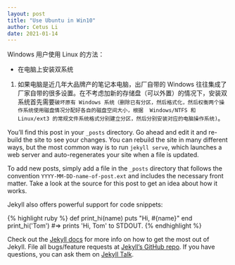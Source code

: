 ```yaml
---
layout: post
title: "Use Ubuntu in Win10"
author: Cetus Li
date: 2021-01-14
---
```

Windows 用户使用 Linux 的方法：
- 在电脑上安装双系统
1. 如果电脑是近几年大品牌产的笔记本电脑，出厂自带的 Windows 往往集成了厂家自带的很多设置。在不考虑加新的存储盘（可以外置）的情况下，安装双系统首先需要`破坏原有 Windows 系统（删除已有分区，然后格式化，然后权衡两个操作系统使用磁盘情况分配好各自的磁盘空间大小，根据  Windows/NTFS 和 Linux/ext3 的常规文件系统格式分别建立分区，然后分别安装对应的电脑操作系统)`。



You’ll find this post in your `_posts` directory. Go ahead and edit it and re-build the site to see your changes. You can rebuild the site in many different ways, but the most common way is to run `jekyll serve`, which launches a web server and auto-regenerates your site when a file is updated.

To add new posts, simply add a file in the `_posts` directory that follows the convention `YYYY-MM-DD-name-of-post.ext` and includes the necessary front matter. Take a look at the source for this post to get an idea about how it works.

Jekyll also offers powerful support for code snippets:

{% highlight ruby %}
def print_hi(name)
  puts "Hi, #{name}"
end
print_hi('Tom')
#=> prints 'Hi, Tom' to STDOUT.
{% endhighlight %}

Check out the [Jekyll docs][jekyll-docs] for more info on how to get the most out of Jekyll. File all bugs/feature requests at [Jekyll’s GitHub repo][jekyll-gh]. If you have questions, you can ask them on [Jekyll Talk][jekyll-talk].

[jekyll-docs]: http://jekyllrb.com/docs/home
[jekyll-gh]:   https://github.com/jekyll/jekyll
[jekyll-talk]: https://talk.jekyllrb.com/
